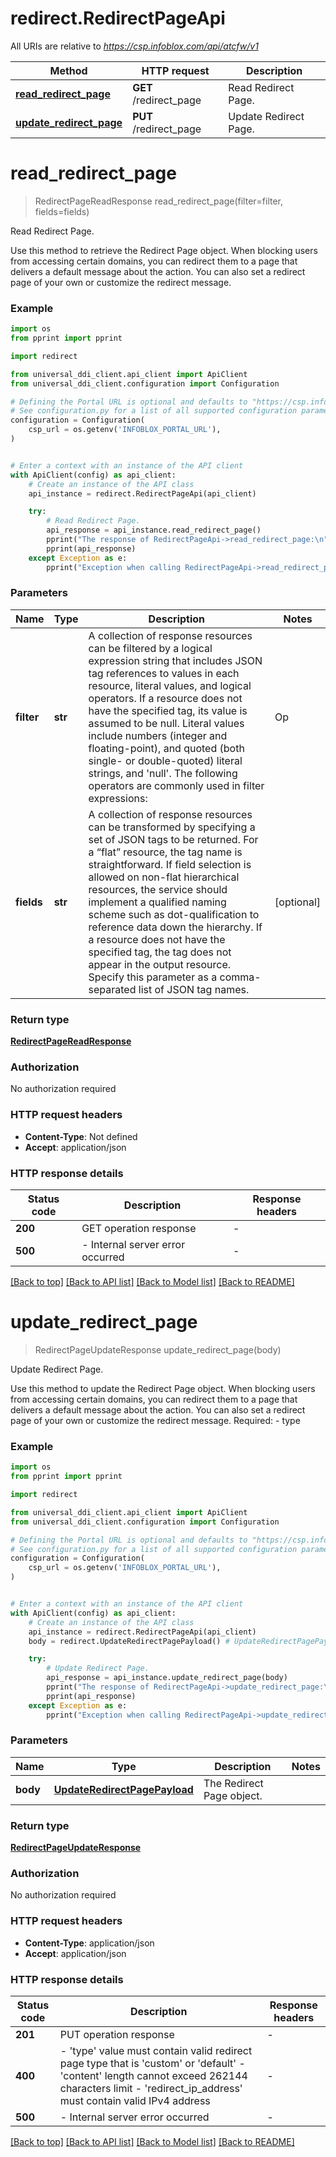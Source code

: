 # redirect.RedirectPageApi

All URIs are relative to *https://csp.infoblox.com/api/atcfw/v1*

Method | HTTP request | Description
------------- | ------------- | -------------
[**read_redirect_page**](RedirectPageApi.md#read_redirect_page) | **GET** /redirect_page | Read Redirect Page.
[**update_redirect_page**](RedirectPageApi.md#update_redirect_page) | **PUT** /redirect_page | Update Redirect Page.


# **read_redirect_page**
> RedirectPageReadResponse read_redirect_page(filter=filter, fields=fields)

Read Redirect Page.

Use this method to retrieve the Redirect Page object.  When blocking users from accessing certain domains, you can redirect them to a page that delivers a default message about the action. You can also set a redirect page of your own or customize the redirect message. 

### Example

```python
import os
from pprint import pprint

import redirect

from universal_ddi_client.api_client import ApiClient
from universal_ddi_client.configuration import Configuration

# Defining the Portal URL is optional and defaults to "https://csp.infoblox.com"
# See configuration.py for a list of all supported configuration parameters.
configuration = Configuration(
    csp_url = os.getenv('INFOBLOX_PORTAL_URL'),
)


# Enter a context with an instance of the API client
with ApiClient(config) as api_client:
    # Create an instance of the API class
    api_instance = redirect.RedirectPageApi(api_client)

    try:
        # Read Redirect Page.
        api_response = api_instance.read_redirect_page()
        pprint("The response of RedirectPageApi->read_redirect_page:\n")
        pprint(api_response)
    except Exception as e:
        pprint("Exception when calling RedirectPageApi->read_redirect_page: %s\n" % e)
```



### Parameters


Name | Type | Description  | Notes
------------- | ------------- | ------------- | -------------
 **filter** | **str**|   A collection of response resources can be filtered by a logical expression string that includes JSON tag references to values in each resource, literal values, and logical operators. If a resource does not have the specified tag, its value is assumed to be null.  Literal values include numbers (integer and floating-point), and quoted (both single- or double-quoted) literal strings, and &#39;null&#39;. The following operators are commonly used in filter expressions:  |  Op   |  Description               |  |  --   |  -----------               |  |  &#x3D;&#x3D;   |  Equal                     |  |  !&#x3D;   |  Not Equal                 |  |  &gt;    |  Greater Than              |  |   &gt;&#x3D;  |  Greater Than or Equal To  |  |  &lt;    |  Less Than                 |  |  &lt;&#x3D;   |  Less Than or Equal To     |  |  and  |  Logical AND               |  |  ~    |  Matches Regex             |  |  !~   |  Does Not Match Regex      |  |  or   |  Logical OR                |  |  not  |  Logical NOT               |  |  ()   |  Groupping Operators       |         | [optional] 
 **fields** | **str**|   A collection of response resources can be transformed by specifying a set of JSON tags to be returned. For a “flat” resource, the tag name is straightforward. If field selection is allowed on non-flat hierarchical resources, the service should implement a qualified naming scheme such as dot-qualification to reference data down the hierarchy. If a resource does not have the specified tag, the tag does not appear in the output resource.  Specify this parameter as a comma-separated list of JSON tag names.         | [optional] 

### Return type

[**RedirectPageReadResponse**](RedirectPageReadResponse.md)

### Authorization

No authorization required

### HTTP request headers

 - **Content-Type**: Not defined
 - **Accept**: application/json

### HTTP response details

| Status code | Description | Response headers |
|-------------|-------------|------------------|
**200** | GET operation response |  -  |
**500** |  - Internal server error occurred |  -  |

[[Back to top]](#) [[Back to API list]](../README.md#documentation-for-api-endpoints) [[Back to Model list]](../README.md#documentation-for-models) [[Back to README]](../README.md)

# **update_redirect_page**
> RedirectPageUpdateResponse update_redirect_page(body)

Update Redirect Page.

Use this method to update the Redirect Page object.  When blocking users from accessing certain domains, you can redirect them to a page that delivers a default message about the action. You can also set a redirect page of your own or customize the redirect message.  Required: - type 

### Example

```python
import os
from pprint import pprint

import redirect

from universal_ddi_client.api_client import ApiClient
from universal_ddi_client.configuration import Configuration

# Defining the Portal URL is optional and defaults to "https://csp.infoblox.com"
# See configuration.py for a list of all supported configuration parameters.
configuration = Configuration(
    csp_url = os.getenv('INFOBLOX_PORTAL_URL'),
)


# Enter a context with an instance of the API client
with ApiClient(config) as api_client:
    # Create an instance of the API class
    api_instance = redirect.RedirectPageApi(api_client)
    body = redirect.UpdateRedirectPagePayload() # UpdateRedirectPagePayload | The Redirect Page object.

    try:
        # Update Redirect Page.
        api_response = api_instance.update_redirect_page(body)
        pprint("The response of RedirectPageApi->update_redirect_page:\n")
        pprint(api_response)
    except Exception as e:
        pprint("Exception when calling RedirectPageApi->update_redirect_page: %s\n" % e)
```



### Parameters


Name | Type | Description  | Notes
------------- | ------------- | ------------- | -------------
 **body** | [**UpdateRedirectPagePayload**](UpdateRedirectPagePayload.md)| The Redirect Page object. | 

### Return type

[**RedirectPageUpdateResponse**](RedirectPageUpdateResponse.md)

### Authorization

No authorization required

### HTTP request headers

 - **Content-Type**: application/json
 - **Accept**: application/json

### HTTP response details

| Status code | Description | Response headers |
|-------------|-------------|------------------|
**201** | PUT operation response |  -  |
**400** |  - &#39;type&#39; value must contain valid redirect page type that is &#39;custom&#39; or &#39;default&#39; - &#39;content&#39; length cannot exceed 262144 characters limit - &#39;redirect_ip_address&#39; must contain valid IPv4 address |  -  |
**500** |  - Internal server error occurred |  -  |

[[Back to top]](#) [[Back to API list]](../README.md#documentation-for-api-endpoints) [[Back to Model list]](../README.md#documentation-for-models) [[Back to README]](../README.md)

